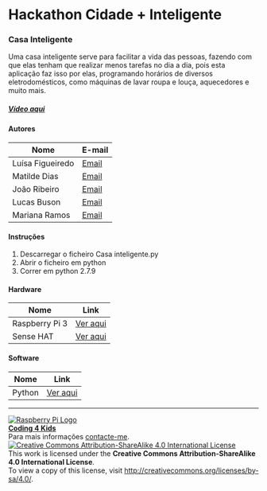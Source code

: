 ﻿# Hackathon Cidade + Inteligente  

### Casa Inteligente

Uma casa inteligente serve para facilitar a vida das pessoas, fazendo com que elas tenham que realizar menos tarefas no dia a dia, pois esta aplicação faz isso por elas, programando horários de diversos eletrodomésticos, como máquinas de lavar roupa e louça, aquecedores e muito mais.
  
##### [Vídeo aqui](Demo/casainteligente.MOV?raw=true)  
  
#### Autores  

|Nome  |E-mail  |  
|---|---|    
|Luísa Figueiredo|[Email](mailto:luisa.rodrigues.figueiredo@gmail.com)| 
|Matilde Dias|[Email](mailto:anamatildedias@hotmail.com)|  
|João Ribeiro |[Email](mailto:joao_12fevereiro@hotmail.com)|  
|Lucas Buson|[Email](mailto:leaobuson@gmail.com)|  
|Mariana Ramos|[Email](mailto:7marianaramos@gmail.com)|

#### Instruções

1. Descarregar o ficheiro Casa inteligente.py
2. Abrir o ficheiro em python
3. Correr em python 2.7.9

#### Hardware  

|Nome  |Link  |  
|---|---|   
|Raspberry Pi 3  |[Ver aqui](http://www.raspberrypi.org)  |  
|Sense HAT  | [Ver aqui](https://www.raspberrypi.org/products/sense-hat/)  |

#### Software  

|Nome  |Link  |  
|---|---|  
|Python  |[Ver aqui](https://www.python.org/)  |  


***  
[![Raspberry Pi Logo](https://upload.wikimedia.org/wikipedia/en/thumb/c/cb/Raspberry_Pi_Logo.svg/50px-Raspberry_Pi_Logo.svg.png)](http://raspberrypi.org)   
[**Coding 4 Kids**](http://coding4kids.github.io/coding4kids/)  
Para mais informações [contacte-me](mailto:nunofilipesantos@gmail.com).  
[![Creative Commons Attribution-ShareAlike 4.0 International License](https://licensebuttons.net/l/by-sa/4.0/88x31.png)](http://creativecommons.org/licenses/by-sa/4.0/)  
This work is licensed under the **Creative Commons Attribution-ShareAlike 4.0 International License**.  
To view a copy of this license, visit http://creativecommons.org/licenses/by-sa/4.0/.  
